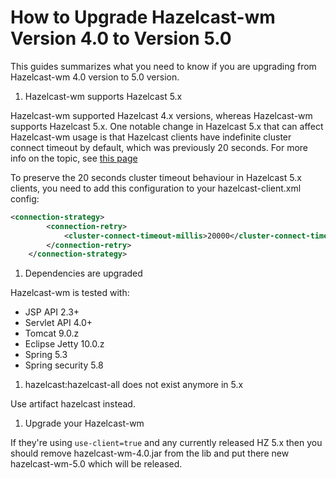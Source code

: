 # How to Upgrade Hazelcast-wm Version 4.0 to Version 5.0

This guides summarizes what you need to know if you are upgrading from Hazelcast-wm 4.0 version to 5.0 version.


1. Hazelcast-wm supports Hazelcast 5.x

Hazelcast-wm supported Hazelcast 4.x versions, whereas Hazelcast-wm supports Hazelcast 5.x. One notable change in Hazelcast 5.x 
that can affect Hazelcast-wm usage is that Hazelcast clients have indefinite cluster connect timeout by default,
which was previously 20 seconds. For more info on the topic, see
[this page](https://docs.hazelcast.com/hazelcast/5.4/clients/java#configuring-client-connection-retry)

To preserve the 20 seconds cluster timeout behaviour in Hazelcast 5.x clients, you need to add this configuration to your 
hazelcast-client.xml config:

```xml
<connection-strategy>
        <connection-retry>
            <cluster-connect-timeout-millis>20000</cluster-connect-timeout-millis>
        </connection-retry>
    </connection-strategy>
```

1. Dependencies are upgraded

Hazelcast-wm is tested with:

- JSP API 2.3+
- Servlet API 4.0+ 
- Tomcat 9.0.z
- Eclipse Jetty 10.0.z
- Spring 5.3
- Spring security 5.8

1. hazelcast:hazelcast-all does not exist anymore in 5.x

Use artifact hazelcast instead.

1. Upgrade your Hazelcast-wm

If they're using `use-client=true` and any currently released HZ 5.x then you should remove hazelcast-wm-4.0.jar from the
lib and put there new hazelcast-wm-5.0 which will be released.